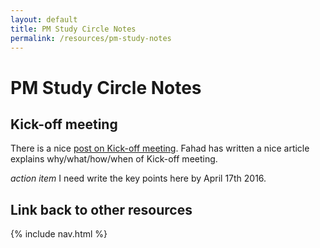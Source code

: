 ```yaml
---
layout: default
title: PM Study Circle Notes
permalink: /resources/pm-study-notes
---
```

# PM Study Circle Notes

## Kick-off meeting

There is a nice [post on Kick-off meeting](http://pmstudycircle.com/2016/03/what-is-a-project-kick-off-meeting/).
Fahad has written a nice article explains why/what/how/when of Kick-off meeting.

_action item_ I need write the key points here by April 17th 2016.

## Link back to other resources
{% include nav.html %}